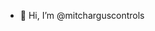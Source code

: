 - 👋 Hi, I’m @mitcharguscontrols


<!---
mitcharguscontrols/mitcharguscontrols is a ✨ special ✨ repository because its `README.md` (this file) appears on your GitHub profile.
You can click the Preview link to take a look at your changes.
--->
